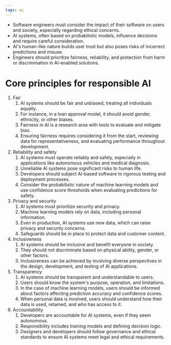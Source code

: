 ```yaml
---
tags: ai
---
```


-   Software engineers must consider the impact of their software on users and society, especially regarding ethical concerns.
-   AI systems, often based on probabilistic models, influence decisions and require careful consideration.
-   AI's human-like nature builds user trust but also poses risks of incorrect predictions and misuse.
-   Engineers should prioritize fairness, reliability, and protection from harm or discrimination in AI-enabled solutions.

# Core principles for responsible AI

1. Fair
    1. AI systems should be fair and unbiased, treating all individuals equally.
    2. For instance, in a loan approval model, it should avoid gender, ethnicity, or other biases.
    3. Fairness in AI is a research area with tools to evaluate and mitigate bias.
    4. Ensuring fairness requires considering it from the start, reviewing data for representativeness, and evaluating performance throughout development.
2. Reliability and safety
    1. AI systems must operate reliably and safely, especially in applications like autonomous vehicles and medical diagnosis.
    2. Unreliable AI systems pose significant risks to human life.
    3. Developers should subject AI-based software to rigorous testing and deployment processes.
    4. Consider the probabilistic nature of machine learning models and use confidence score thresholds when evaluating predictions for safety.
3. Privacy and security
    1. AI systems must prioritize security and privacy.
    2. Machine learning models rely on data, including personal information.
    3. Even in production, AI systems use new data, which can raise privacy and security concerns.
    4. Safeguards should be in place to protect data and customer content.
4. Inclusiveness
    1. AI systems should be inclusive and benefit everyone in society.
    2. They should not discriminate based on physical ability, gender, or other factors.
    3. Inclusiveness can be achieved by involving diverse perspectives in the design, development, and testing of AI applications.
5. Transparency
    1. AI systems should be transparent and understandable to users.
    2. Users should know the system's purpose, operation, and limitations.
    3. In the case of machine learning models, users should be informed about factors affecting prediction accuracy and confidence scores.
    4. When personal data is involved, users should understand how their data is used, retained, and who has access to it.
6. Accountability
    1. Developers are accountable for AI systems, even if they seem autonomous.
    2. Responsibility includes training models and defining decision logic.
    3. Designers and developers should follow governance and ethical standards to ensure AI systems meet legal and ethical requirements.
